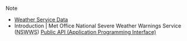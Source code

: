 
<br>

> [!NOTE]
> * [Weather Service Data](https://www.metoffice.gov.uk/binaries/content/assets/metofficegovuk/pdf/data/pwms_nswws.pdf)
> * Introduction | Met Office National Severe Weather Warnings Service (<abbr title="National Severe Weather Warnings Service">NSWWS</abbr>) [Public API (Application Programming Interface)](https://metoffice.github.io/nswws-public-api/)

<br>
<br>

<br>
<br>

<br>
<br>

<br>
<br>